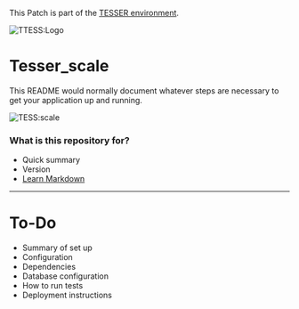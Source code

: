 This Patch is part of the [TESSER environment](https://bitbucket.org/AdrianArtacho/tesserakt/src/master/).

![TTESS:Logo](https://bitbucket.org/AdrianArtacho/tesserakt/raw/HEAD/TESSER_logo.png)

# Tesser_scale

This README would normally document whatever steps are necessary to get your application up and running.

![TESS:scale](https://docs.google.com/drawings/d/e/2PACX-1vRPf0n5tyWMLsFvzQ7AS4udPyn6JAk6NtskSGDidOevXtXjFWlJtXqNiWhB_TaVvBGiaS5C-bPqimiN/pub?w=239&h=176)

### What is this repository for?

* Quick summary
* Version
* [Learn Markdown](https://bitbucket.org/tutorials/markdowndemo)

____

# To-Do

* Summary of set up
* Configuration
* Dependencies
* Database configuration
* How to run tests
* Deployment instructions
